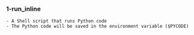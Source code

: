 ### 1-run_inline
	- A Shell script that runs Python code
	- The Python code will be saved in the environment variable ($PYCODE)

